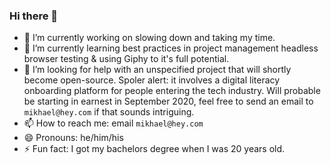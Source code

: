### Hi there 👋

<!--
**mikhael28/mikhael28** is a ✨ _special_ ✨ repository because its `README.md` (this file) appears on your GitHub profile.

Here are some ideas to get you started:

-->

- 🔭 I’m currently working on slowing down and taking my time. 
- 🌱 I’m currently learning best practices in project management headless browser testing & using Giphy to it's full potential.
- 🤔 I’m looking for help with an unspecified project that will shortly become open-source. Spoler alert: it involves a digital literacy onboarding platform for people entering the tech industry. Will probable be starting in earnest in September 2020, feel free to send an email to `mikhael@hey.com` if that sounds intriguing.
- 📫 How to reach me: email `mikhael@hey.com`
- 😄 Pronouns: he/him/his
- ⚡ Fun fact: I got my bachelors degree when I was 20 years old.

